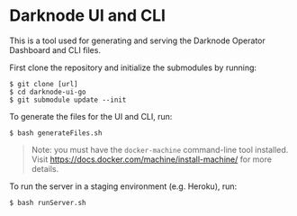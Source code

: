 # Darknode UI and CLI

This is a tool used for generating and serving the Darknode Operator Dashboard and CLI files.

First clone the repository and initialize the submodules by running:

    $ git clone [url]
    $ cd darknode-ui-go
    $ git submodule update --init

To generate the files for the UI and CLI, run:

    $ bash generateFiles.sh

> Note: you must have the `docker-machine` command-line tool installed. Visit https://docs.docker.com/machine/install-machine/ for more details.

To run the server in a staging environment (e.g. Heroku), run:

    $ bash runServer.sh